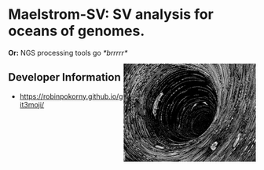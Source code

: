 # Maelstrom-SV: SV analysis for oceans of genomes.

**Or:** NGS processing tools go *\*brrrrr\**

<img align="right" width="269" height="200" src="images/maelstrom-clarke.jpg">

## Developer Information

- https://robinpokorny.github.io/git3moji/
